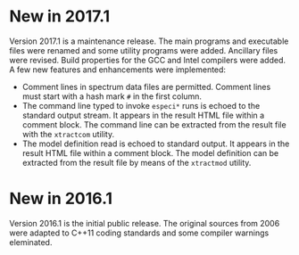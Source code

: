 # New in 2017.1

Version 2017.1 is a maintenance release. The main programs and executable
files were renamed and some utility programs were added. Ancillary files
were revised. Build properties for the GCC and Intel compilers were added.
A few new features and enhancements were implemented:

* Comment lines in spectrum data files are permitted. Comment lines must
start with a hash mark `#` in the first column.
* The command line typed to invoke `especi*` runs is echoed to the standard
output stream. It appears in the result HTML file within a comment block.
The command line can be extracted from the result file with the `xtractcom`
utility.
* The model definition read is echoed to standard output. It appears in the
result HTML file within a comment block. The model definition can be extracted
from the result file by means of the `xtractmod` utility.


# New in 2016.1

Version 2016.1 is the initial public release. The original sources from 2006
were adapted to C++11 coding standards and some compiler warnings eleminated.

